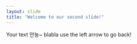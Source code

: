```yaml
---
layout: slide
title: "Welcome to our second slide!"
---
```

Your text 안뇽~
blabla
use the left arrow to go back!
